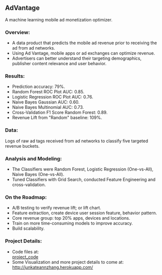 ## AdVantage<br />
A machine learning mobile ad monetization optimizer.
### Overview:
* A data product that predicts the mobile ad revenue prior to receiving the ad from ad networks.<br />
* Using Ad Vantage, mobile apps or ad exchanges can optimize revenue.<br />
* Advertisers can better understand their targeting demographics, publisher content relevance and user behavior.

### Results:
* Prediction accuracy: 79%.<br />
* Random Forest ROC Plot AUC: 0.85.<br />
* Logistic Regression ROC Plot AUC: 0.76.<br />
* Naive Bayes Gaussian AUC: 0.60.<br />
* Naive Bayes Multinomial AUC: 0.73.<br />
* Cross-Validation F1 Score Random Forest: 0.89.<br />
* Revenue Lift from "Random" baseline: 109%.<br />

### Data:
Logs of raw ad tags received from ad networks to classify five targeted revenue buckets.<br />

### Analysis and Modeling:
* The Classifiers were Random Forest, Logistic Regression (One-vs-All), Naive Bayes (One-vs-All).<br />
* Tuned Classifiers with Grid Search, conducted Feature Engineering and cross-validation.<br />

### On the Roadmap:
* A/B testing to verify revenue lift; or lift chart.
* Feature extraction, create device user session feature, behavior pattern.
* Core revenue group: top 20% apps, devices and locations.
* Train on more time-consuming models to improve accuracy.
* Build scalability.

### Project Details:
* Code files at:<br />
[project_code](https://github.com/aprial/AdVantage/tree/master/project_code) 
* Some Visualization and more project details to come at:<br />
http://junkateannzhang.herokuapp.com/
